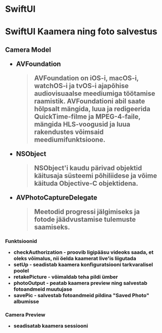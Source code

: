 # SwiftUI
<h1> SwiftUI Kaamera ning foto salvestus

<h2> Camera Model

- AVFoundation
  >AVFoundation on iOS-i, macOS-i, watchOS-i ja tvOS-i ajapõhise audiovisuaalse meediumiga töötamise raamistik. AVFoundationi abil saate hõlpsalt mängida, luua ja redigeerida QuickTime-filme ja MPEG-4-faile, mängida HLS-voogusid ja luua rakendustes võimsaid meediumifunktsioone.


- NSObject
  >NSObject'i kaudu pärivad objektid käitusaja süsteemi põhiliidese ja võime käituda Objective-C objektidena.
  
- AVPhotoCaptureDelegate
  >Meetodid progressi jälgimiseks ja fotode jäädvustamise tulemuste saamiseks.

<h3> Funktsioonid

- checkAuthorization - proovib ligipääsu videoks saada, et oleks võimalus, nii öelda kaamerat live'is liigutada
- setUp - seadistab kaamera konfiguratsiooni tarkvaralisel poolel
- retakePicture - võimaldab teha pildi ümber
- photoOutput -  peatab kaamera preview ning salvestab fotoandmeid muutujase
- savePic - salvestab fotoandmeid pildina "Saved Photo" albumisse

<h3> Camera Preview

- seadisatab kaamera sessiooni
